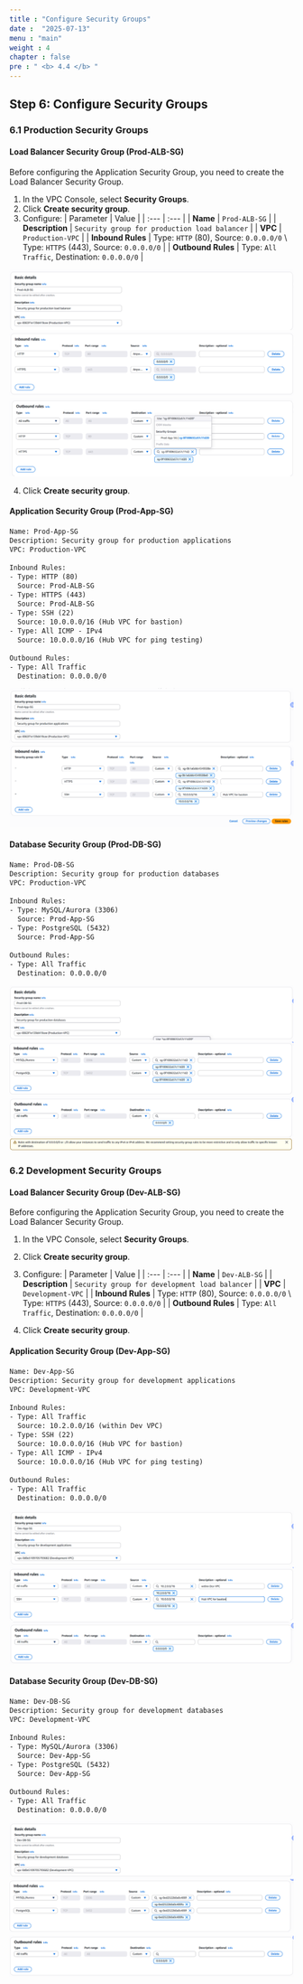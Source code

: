 ```yaml
---
title : "Configure Security Groups"
date :  "2025-07-13" 
menu : "main"
weight : 4
chapter : false
pre : " <b> 4.4 </b> "
---
```


## Step 6: Configure Security Groups

### 6.1 Production Security Groups

#### Load Balancer Security Group (Prod-ALB-SG)

Before configuring the Application Security Group, you need to create the Load Balancer Security Group.

1.  In the VPC Console, select **Security Groups**.
2.  Click **Create security group**.
3.  Configure:
    | Parameter | Value |
    | :--- | :--- |
    | **Name** | `Prod-ALB-SG` |
    | **Description** | `Security group for production load balancer` |
    | **VPC** | `Production-VPC` |
    | **Inbound Rules** | Type: `HTTP` (80), Source: `0.0.0.0/0` \ Type: `HTTPS` (443), Source: `0.0.0.0/0` |
    | **Outbound Rules** | Type: `All Traffic`, Destination: `0.0.0.0/0` |

![](/images/4.spoke-vpcs/hinh-44.png)
![](/images/4.spoke-vpcs/hinh-45.png)
![](/images/4.spoke-vpcs/hinh-46.png)

4.  Click **Create security group**.

#### Application Security Group (Prod-App-SG)

```
Name: Prod-App-SG
Description: Security group for production applications
VPC: Production-VPC

Inbound Rules:
- Type: HTTP (80)
  Source: Prod-ALB-SG
- Type: HTTPS (443)
  Source: Prod-ALB-SG
- Type: SSH (22)
  Source: 10.0.0.0/16 (Hub VPC for bastion)
- Type: All ICMP - IPv4
  Source: 10.0.0.0/16 (Hub VPC for ping testing)

Outbound Rules:
- Type: All Traffic
  Destination: 0.0.0.0/0
```
![](/images/4.spoke-vpcs/hinh-39.png)
![](/images/4.spoke-vpcs/hinh-40.png)
#### Database Security Group (Prod-DB-SG)

```
Name: Prod-DB-SG
Description: Security group for production databases
VPC: Production-VPC

Inbound Rules:
- Type: MySQL/Aurora (3306)
  Source: Prod-App-SG
- Type: PostgreSQL (5432)
  Source: Prod-App-SG

Outbound Rules:
- Type: All Traffic
  Destination: 0.0.0.0/0
```
![](/images/4.spoke-vpcs/hinh-41.png)
![](/images/4.spoke-vpcs/hinh-42.png)
![](/images/4.spoke-vpcs/hinh-43.png)
### 6.2 Development Security Groups

#### Load Balancer Security Group (Dev-ALB-SG)

Before configuring the Application Security Group, you need to create the Load Balancer Security Group.

1.  In the VPC Console, select **Security Groups**.
2.  Click **Create security group**.
3.  Configure:
    | Parameter | Value |
    | :--- | :--- |
    | **Name** | `Dev-ALB-SG` |
    | **Description** | `Security group for development load balancer` |
    | **VPC** | `Development-VPC` |
    | **Inbound Rules** | Type: `HTTP` (80), Source: `0.0.0.0/0` \ Type: `HTTPS` (443), Source: `0.0.0.0/0` |
    | **Outbound Rules** | Type: `All Traffic`, Destination: `0.0.0.0/0` |
  

4.  Click **Create security group**.

#### Application Security Group (Dev-App-SG)

```
Name: Dev-App-SG
Description: Security group for development applications
VPC: Development-VPC

Inbound Rules:
- Type: All Traffic
  Source: 10.2.0.0/16 (within Dev VPC)
- Type: SSH (22)
  Source: 10.0.0.0/16 (Hub VPC for bastion)
- Type: All ICMP - IPv4
  Source: 10.0.0.0/16 (Hub VPC for ping testing)

Outbound Rules:
- Type: All Traffic
  Destination: 0.0.0.0/0
```
![](/images/4.spoke-vpcs/hinh-47.png)
![](/images/4.spoke-vpcs/hinh-48.png)
![](/images/4.spoke-vpcs/hinh-49.png)
#### Database Security Group (Dev-DB-SG)

```
Name: Dev-DB-SG
Description: Security group for development databases
VPC: Development-VPC

Inbound Rules:
- Type: MySQL/Aurora (3306)
  Source: Dev-App-SG
- Type: PostgreSQL (5432)
  Source: Dev-App-SG

Outbound Rules:
- Type: All Traffic
  Destination: 0.0.0.0/0
```
![](/images/4.spoke-vpcs/hinh-50.png)
![](/images/4.spoke-vpcs/hinh-51.png)
![](/images/4.spoke-vpcs/hinh-52.png)